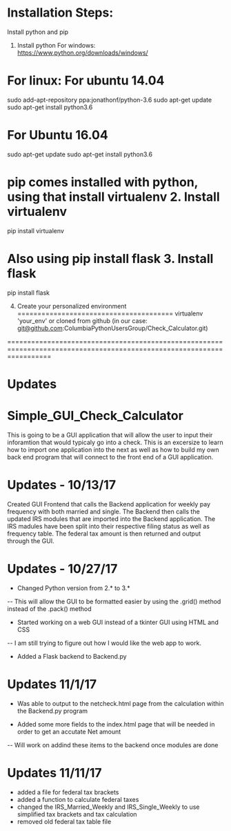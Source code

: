 Installation Steps:
==========================================
Install python and pip
1. Install python
For windows:
https://www.python.org/downloads/windows/

For linux:
For ubuntu 14.04
================
sudo add-apt-repository ppa:jonathonf/python-3.6
sudo apt-get update
sudo apt-get install python3.6

For Ubuntu 16.04
================
sudo apt-get update
sudo apt-get install python3.6


pip comes installed with python, using that install virtualenv
2. Install virtualenv
=====================
pip install virtualenv

Also using pip install flask
3. Install flask
=====================
pip install flask

4. Create your personalized environment
=======================================
virtualenv 'your_env'
or
cloned from github (in our case: git@github.com:ColumbiaPythonUsersGroup/Check_Calculator.git)

=======================================================================================================================

Updates
========

# Simple_GUI_Check_Calculator

This is going to be a GUI application that will allow the user to input their inforamtion that would typicaly go into a check.  This is an excersize to learn how to import one application into the next as well as how to build my own back end program that will connect to the front end of a GUI application.

# Updates - 10/13/17
Created GUI Frontend that calls the Backend application for weekly pay frequency with both married and single.  The Backend then calls the updated IRS modules that are imported into the Backend application.  The IRS madules have been split into their respective filing status as well as frequency table.  The federal tax amount is then returned and output through the GUI.

# Updates - 10/27/17
- Changed Python version from 2.* to 3.*

-- This will allow the GUI to be formatted easier by using the .grid() method instead of the .pack() method
- Started working on a web GUI instead of a tkinter GUI using HTML and CSS

-- I am still trying to figure out how I would like the web app to work. 
- Added a Flask backend to Backend.py

# Updates 11/1/17
- Was able to output to the netcheck.html page from the calculation within the Backend.py program

- Added some more fields to the index.html page that will be needed in order to get an accutate Net amount

-- Will work on addind these items to the backend once modules are done

# Updates 11/11/17
- added a file for federal tax brackets
- added a function to calculate federal taxes
- changed the IRS_Married_Weekly and IRS_Single_Weekly to use
simplified tax brackets and tax calculation
- removed old federal tax table file
